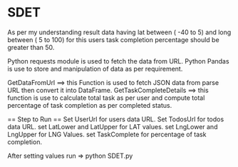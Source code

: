 # SDET

As per my understanding result data having lat between ( -40 to 5) and long between ( 5 to 100) for this users task completion percentage should be greater than 50.

Python requests module is used to fetch the data from URL.
Python Pandas is use to store and manipulation of data as per requirement.

GetDataFromUrl ==> this Function is used to fetch JSON data from parse URL then convert it into DataFrame.
GetTaskCompleteDetails ==> this function is use to calculate total task as per user and compute total percentage of task completion as per completed status.

==  Step to Run ==
Set UserUrl for users data URL.
Set TodosUrl for todos data URL.
set LatLower and LatUpper for LAT values.
set LngLower and LngUpper for LNG Values.
set TaskComplete for percentage of task completion.

After setting values 
run =>
python SDET.py 
